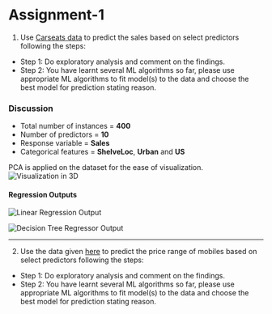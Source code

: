 # Assignment-1

1. Use [Carseats data](https://www.kaggle.com/huhao05133/carseats) to predict the sales based on select predictors following the steps:
- Step 1: Do exploratory analysis and comment on the findings.
- Step 2: You have learnt several ML algorithms so far, please use appropriate ML algorithms to fit model(s) to the data and choose the best model for prediction stating reason.

### Discussion

- Total number of instances = **400**
- Number of predictors = **10**
- Response variable = **Sales**
- Categorical features = **ShelveLoc**, **Urban** and **US**

PCA is applied on the dataset for the ease of visualization.
![Visualization in 3D](https://github.com/ayan-cs/mlb-msl7380-fall2022/blob/assignment_1/Image%20resources/q1_overall_viz.png)

#### Regression Outputs

![Linear Regression Output](https://github.com/ayan-cs/mlb-msl7380-fall2022/blob/assignment_1/Image%20resources/q1_linreg.png)

![Decision Tree Regressor Output](https://github.com/ayan-cs/mlb-msl7380-fall2022/blob/assignment_1/Image%20resources/q1_dtree.png)

---

2. Use the data given [here](https://www.kaggle.com/iabhishekofficial/mobile-price-classification) to predict the price range of mobiles based on select predictors following the steps:
- Step 1: Do exploratory analysis and comment on the findings.
- Step 2: You have learnt several ML algorithms so far, please use appropriate ML algorithms to fit model(s) to the data and choose the best model for prediction stating reason.